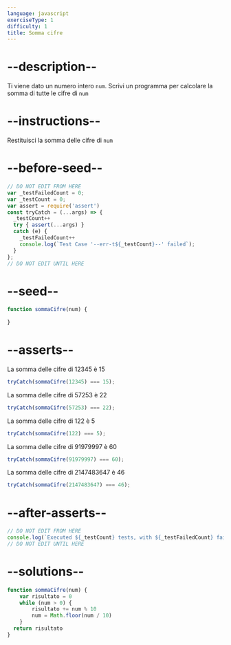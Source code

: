 ```yaml
---
language: javascript
exerciseType: 1
difficulty: 1
title: Somma cifre
---
```


# --description--

Ti viene dato un numero intero `num`.
Scrivi un programma per calcolare la somma di tutte le cifre di `num`

# --instructions--

Restituisci la somma delle cifre di `num`

# --before-seed--

```javascript
// DO NOT EDIT FROM HERE
var _testFailedCount = 0;
var _testCount = 0;
var assert = require('assert')
const tryCatch = (...args) => {
  _testCount++
  try { assert(...args) }
  catch (e) {
    _testFailedCount++
    console.log(`Test Case '--err-t${_testCount}--' failed`);
  }
};
// DO NOT EDIT UNTIL HERE
```

# --seed--

```javascript
function sommaCifre(num) {
  
}
```

# --asserts--

La somma delle cifre di 12345 è 15

```javascript
tryCatch(sommaCifre(12345) === 15);
```

La somma delle cifre di 57253 è 22

```javascript
tryCatch(sommaCifre(57253) === 22);
```

La somma delle cifre di 122 è 5

```javascript
tryCatch(sommaCifre(122) === 5);
```

La somma delle cifre di 91979997 è 60

```javascript
tryCatch(sommaCifre(91979997) === 60);
```

La somma delle cifre di 2147483647 è 46

```javascript
tryCatch(sommaCifre(2147483647) === 46);
```

# --after-asserts--

```javascript
// DO NOT EDIT FROM HERE 
console.log(`Executed ${_testCount} tests, with ${_testFailedCount} failures`);
// DO NOT EDIT UNTIL HERE
```

# --solutions--

```javascript
function sommaCifre(num) {
    var risultato = 0
    while (num > 0) {
        risultato += num % 10
        num = Math.floor(num / 10)
    }
  return risultato
}
```
